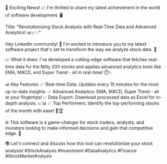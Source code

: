🚀 Exciting News! 📈 I'm thrilled to share my latest achievement in the world of software development. 🖥️

Title: "Revolutionizing Stock Analysis with Real-Time Data and Advanced Analytics! 📊📈💡"

Hey LinkedIn community! 👋 I'm excited to introduce you to my latest software project that's set to transform the way we analyze stock data. 🌟

📈 What it does:
I've developed a cutting-edge software that fetches real-time data for the Nifty 200 stocks and applies advanced analytics tools like EMA, MACD, and Super Trend - all in real-time! ⏱️✨

📊 Key Features:
✅ Real-time Data: Updates every 15 minutes for the most up-to-date insights.
✅ Advanced Analytics: EMA, MACD, Super Trend - all at your fingertips!
✅ Data Export: Download processed data as Excel for in-depth analysis. 📈📊
✅ Top Performers: Identify the top-performing stocks of the month with ease! 💪🏆

🌐 This software is a game-changer for stock traders, analysts, and investors looking to make informed decisions and gain that competitive edge. 💼

📚 Let's connect and discuss how this tool can revolutionize your stock analysis! #StockAnalysis #Investment #DataAnalytics #Finance #StockMarketAnalysis
